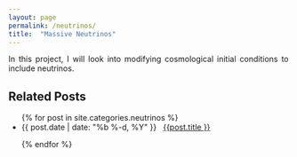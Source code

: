 ```yaml
---
layout: page
permalink: /neutrinos/
title:  "Massive Neutrinos"
---
```



<p style="text-align:justify">
In this project, I will look into modifying cosmological initial conditions to include neutrinos.
</p>



<h2 class="page-heading">Related Posts</h2>

<ul class="post-list">
  {% for post in site.categories.neutrinos %}

  <li>
    <span>{{ post.date | date: "%b %-d, %Y" }}</span> &nbsp; <a href="{{ post.url | prepend: site.baseurl }}">{{post.title }}</a>
  </li>

  {% endfor %}
</ul>
